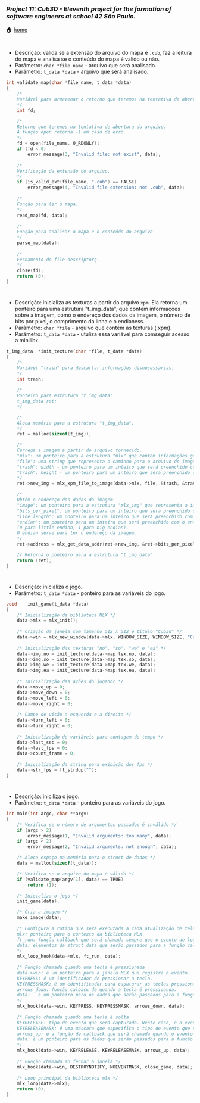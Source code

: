 ### _Project 11: Cub3D - Eleventh project for the formation of software engineers at school 42 São Paulo._

🏠 [home](https://github.com/Vinicius-Santoro/42-formation-lvl2-11.cub3d)

<h1></h1>

- Descrição: valida se a extensão do arquivo do mapa é `.cub`,
faz a leitura do mapa e analisa se o conteúdo do mapa é valido ou não.
- Parâmetro: `char *file_name` - arquivo que será analisado.
- Parâmetro: `t_data *data` - arquivo que será analisado.

```c
int	validate_map(char *file_name, t_data *data)
{
	/*
	Variável para armazenar o retorno que teremos na tentativa de abertura do arquivo.
	*/
	int	fd;

	/*
	Retorno que teremos na tentativa de abertura do arquivo.
	A função open retorna -1 em caso de erro.
	*/
	fd = open(file_name, O_RDONLY);
	if (fd < 0)
		error_message(3, "Invalid file: not exist", data);
		
	/*
	Verificação da extensão do arquivo.
	*/
	if (is_valid_ext(file_name, ".cub") == FALSE)
		error_message(4, "Invalid file extension: not .cub", data);
		
	/*
	Função para ler o mapa.
	*/
	read_map(fd, data);
	
	/*
	Função para analisar o mapa e o conteúdo do arquivo.
	*/
	parse_map(data);
	
	/*
	Fechamento do file descriptorç.
	*/
	close(fd);
	return (0);
}
```

<h1></h1>

- Descrição: inicializa as texturas a partir do arquivo `xpm`. Ela retorna um ponteiro para uma estrutura "t_img_data", que contém informações sobre a imagem, como o endereço dos dados da imagem, o número de bits por pixel, o comprimento da linha e o endianess.
- Parâmetro: `char *file` - arquivo que contém as texturas (.xpm).
- Parâmetro: `t_data *data` - utuliza essa variável para comseguir acesso a minilibx.
```c
t_img_data	*init_texture(char *file, t_data *data)
{
	/*
	Variável "trash" para descartar informações desnecessárias.
	*/
	int trash;
	
	/*
	Ponteiro para estrutura "t_img_data".
	t_img_data ret;
	*/

	/*
	Aloca memória para a estrutura "t_img_data".
	*/
	ret = malloc(sizeof(t_img));

	/*
	Carrega a imagem a partir do arquivo fornecido.
	"mlx": um ponteiro para a estrutura "mlx" que contém informações gerais sobre a janela gráfica.
	"file": uma string que representa o caminho para o arquivo de imagem.
	"trash": width - um ponteiro para um inteiro que será preenchido com a largura da imagem.
	"trash": height - um ponteiro para um inteiro que será preenchido com o comprimento da imagem.
	*/
	ret->new_img = mlx_xpm_file_to_image(data->mlx, file, &trash, &trash);

	/*
	Obtém o endereço dos dados da imagem.
	"image": um ponteiro para a estrutura "mlx_img" que representa a imagem.
	"bits_per_pixel": um ponteiro para um inteiro que será preenchido com o número de bits por pixel da imagem.
	"line_length": um ponteiro para um inteiro que será preenchido com o comprimento da linha da imagem (em bytes).
	"endian": um ponteiro para um inteiro que será preenchido com o endianess da imagem
	(0 para little-endian, 1 para big-endian).
	O endian serve para ler o endereço da imagem.
	*/
	ret->address = mlx_get_data_addr(ret->new_img, &ret->bits_per_pixel, &ret->line_length, &ret->endian);

	// Retorna o ponteiro para a estrutura "t_img_data"
	return (ret);
}
```

<h1></h1>

- Descrição: inicializa o jogo.
- Parâmetro: `t_data *data` - ponteiro para as variáveis do jogo.
```c
void	init_game(t_data *data)
{
	/* Inicialização da biblioteca MLX */
	data->mlx = mlx_init();
	
	/* Criação da janela com tamanho 512 x 512 e título "Cub3d" */
	data->win = mlx_new_window(data->mlx, WINDOW_SIZE, WINDOW_SIZE, "Cub3d");
	
	/* Inicialização das texturas "no", "so", "we" e "ea" */
	data->img.no = init_texture(data->map.tex.no, data);
	data->img.so = init_texture(data->map.tex.so, data);
	data->img.we = init_texture(data->map.tex.we, data);
	data->img.ea = init_texture(data->map.tex.ea, data);
	
	/* Inicialização das ações do jogador */
	data->move_up = 0;
	data->move_down = 0;
	data->move_left = 0;
	data->move_right = 0;
	
	/* Campo de visão a esquerda e a direita */
	data->turn_left = 0;
	data->turn_right = 0;
	
	/* Inicialização de variáveis para contagem de tempo */
	data->last_sec = 0;
	data->last_fps = 0;
	data->count_frame = 0;
	
	/* Inicialização da string para exibição dos fps */
	data->str_fps = ft_strdup("");
}
```

<h1></h1>

- Descrição: iniciliza o jogo.
- Parâmetro: `t_data *data` - ponteiro para as variáveis do jogo.
```c
int	main(int argc, char **argv)
{
	/* Verifica se o número de argumentos passados é inválido */
	if (argc > 2)
		error_message(1, "Invalid arguments: too many", data);
	if (argc < 2)
		error_message(2, "Invalid arguments: not enough", data);

	/* Aloca espaço na memória para o struct de dados */
	data = malloc(sizeof(t_data));

	/* Verifica se o arquivo do mapa é válido */
	if (validate_map(argv[1], data) == TRUE)
		return (1);

	/* Inicializa o jogo */
	init_game(data);

	/* Cria a imagem */
	make_image(data);
	
	/* Configura a rotina que será executada a cada atualização de tela
	mlx: ponteiro para o contexto da biblioteca MLX.
	ft_run: função callback que será chamada sempre que o evento de loop ocorrer
	data: elementos da struct data que serão passados para a função callback ft_run sempre que ela for chamada.
	*/
	mlx_loop_hook(data->mlx, ft_run, data);
	
	/* Função chamada quando uma tecla é pressionada
	data->win: é um ponteiro para a janela MLX que registra o evento.
	KEYPRESS: é um identificador de pressionar a tecla.
	KEYPRESSMASK: é um edentificador para caputurar as teclas pressionadas.
	arrows_down: função calback de quando a tecla é pressioanda.
	data:   é um ponteiro para os dados que serão passados para a função de callback arrows_down.
	*/
	mlx_hook(data->win, KEYPRESS, KEYPRESSMASK, arrows_down, data);
	
	/* Função chamada quando uma tecla é solta
	KEYRELEASE: tipo de evento que será capturado. Neste caso, é o evento de liberação de uma tecla.
	KEYRELEASEMASK: é uma máscara que especifica o tipo de evento que será capturado.
	arrows_up: é a função de callback que será chamada quando o evento de liberação de tecla for detectado.
	data: é um ponteiro para os dados que serão passados para a função de callback arrows_up.
	*/
	mlx_hook(data->win, KEYRELEASE, KEYRELEASEMASK, arrows_up, data);
	
	/* Função chamada ao fechar a janela */
	mlx_hook(data->win, DESTROYNOTIFY, NOEVENTMASK, close_game, data);
	
	/* Loop principal da biblioteca mlx */
	mlx_loop(data->mlx);
	return (0);
}
```
